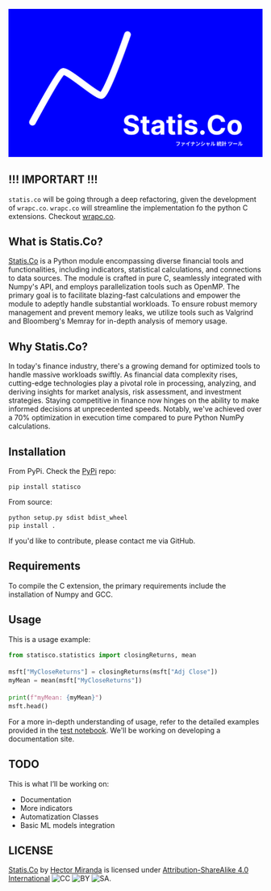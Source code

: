 ![logo](https://github.com/H3cth0r/statis.co/blob/main/resources/logo.png)

## !!! IMPORTART !!!
`statis.co` will be going through a deep refactoring, given the development of `wrapc.co`. `wrapc.co` will streamline the implementation fo the python C extensions.
Checkout [wrapc.co](https://github.com/H3cth0r/wrapc.co).

## What is Statis.Co?
[Statis.Co](https://github.com/H3cth0r/statis.co) is a Python module encompassing diverse financial tools and functionalities, 
including indicators, statistical calculations, and connections to data sources. 
The module is crafted in pure C, seamlessly integrated with Numpy's API, and 
employs parallelization tools such as OpenMP. The primary goal is to facilitate 
blazing-fast calculations and empower the module to adeptly handle substantial workloads.
To ensure robust memory management and prevent memory leaks, we utilize tools such as 
Valgrind and Bloomberg's Memray for in-depth analysis of memory usage.


## Why Statis.Co?
In today's finance industry, there's a growing demand for optimized tools to handle 
massive workloads swiftly. As financial data complexity rises, cutting-edge technologies 
play a pivotal role in processing, analyzing, and deriving insights for market analysis, 
risk assessment, and investment strategies. Staying competitive in finance now hinges on 
the ability to make informed decisions at unprecedented speeds. Notably, we've achieved 
over a 70% optimization in execution time compared to pure Python NumPy calculations.


## Installation
From PyPi. Check the [PyPi](https://pypi.org/project/statisco/) repo:
```
pip install statisco
```

From source:
```
python setup.py sdist bdist_wheel
pip install .
```
If you'd like to contribute, please contact me via GitHub.

## Requirements
To compile the C extension, the primary requirements include the installation of Numpy and GCC.


## Usage
This is a usage example:
```python
from statisco.statistics import closingReturns, mean

msft["MyCloseReturns"] = closingReturns(msft["Adj Close"])
myMean = mean(msft["MyCloseReturns"])

print(f"myMean: {myMean}")
msft.head()
```
For a more in-depth understanding of usage, refer to the detailed examples provided in the 
[test notebook](https://github.com/H3cth0r/statis.co/blob/main/test.ipynb).
We'll be working on developing a documentation site.

## TODO
This is what I’ll be working on:
- Documentation
- More indicators
- Automatization Classes
- Basic ML models integration

## LICENSE
[Statis.Co](https://github.com/H3cth0r/statis.co) by [Hector Miranda](https://github.com/H3cth0r) is licensed under [Attribution-ShareAlike 4.0 International](http://creativecommons.org/licenses/by-sa/4.0/?ref=chooser-v1) ![CC](https://mirrors.creativecommons.org/presskit/icons/cc.svg?ref=chooser-v1) ![BY](https://mirrors.creativecommons.org/presskit/icons/by.svg?ref=chooser-v1) ![SA](https://mirrors.creativecommons.org/presskit/icons/sa.svg?ref=chooser-v1).


